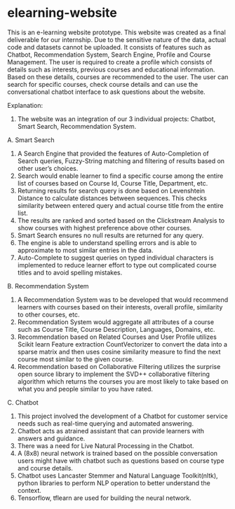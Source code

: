 # elearning-website
This is an e-learning website prototype. This website was created as a final deliverable for our internship. Due to the sensitive nature of the data, actual code and datasets cannot be uploaded.
It consists of features such as Chatbot, Recommendation System, Search Engine, Profile and Course Management. 
The user is required to create a profile which consists of details such as interests, previous courses and educational information. Based on these details, courses are recommended to the user. 
The user can search for specific courses, check course details and can use the conversational chatbot interface to ask questions about the website.

Explanation:
1. The website was an integration of our 3 individual projects: Chatbot, Smart Search, Recommendation System.

A. Smart Search
1) A Search Engine that provided the features of Auto-Completion of Search queries, Fuzzy-String matching and filtering of results based on other user’s choices.
2) Search would enable learner to find a specific course among the entire list of courses based on Course Id, Course Title, Department, etc.
3) Returning results for search query is done based on Levenshtein Distance to calculate distances between sequences. This checks similarity between entered query and actual course title from the entire list.
4) The results are ranked and sorted based on the Clickstream Analysis to show courses with highest preference above other courses.
5) Smart Search ensures no null results are returned for any query. 
6) The engine is able to understand spelling errors and is able to approximate to most similar entries in the data.
7) Auto-Complete to suggest queries on typed individual characters is implemented to reduce learner effort to type out complicated course titles and to avoid spelling mistakes.

B. Recommendation System
1) A Recommendation System was to be developed that would recommend learners with courses based on their interests, overall profile, similarity to other courses, etc. 
2) Recommendation System would aggregate all attributes of a course such as Course Title, Course Description, Languages, Domains, etc.
3) Recommendation based on Related Courses and User Profile utilizes Scikit learn Feature extraction CountVectorizer to convert the data into a sparse matrix and then uses cosine similarity measure to find the next course most similar to the given course.
4) Recommendation based on Collaborative Filtering utilizes the surprise open source library to implement the SVD++ collaborative filtering algorithm which returns the courses you are most likely to take based on what you and people similar to you have rated.

C. Chatbot
1) This project involved the development of a Chatbot for customer service needs such as real-time querying and automated answering. 
2) Chatbot acts as atrained assistant that can provide learners with answers and guidance. 
3) There was a need for Live Natural Processing in the Chatbot.
4) A (8x8) neural network is trained based on the possible conversation users might have with chatbot such as questions based on course type and
course details.
5) Chatbot uses Lancaster Stemmer and Natural Language Toolkit(nltk), python libraries to perform NLP operation to better understand the context.
6) Tensorflow, tflearn are used for building the neural network.
